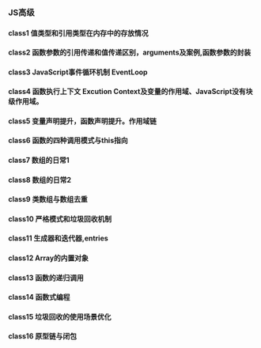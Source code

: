 ### JS高级

#### class1 值类型和引用类型在内存中的存放情况
#### class2 函数参数的引用传递和值传递区别，arguments及案例,函数参数的封装
#### class3 JavaScript事件循环机制 EventLoop
#### class4 函数执行上下文 Excution Context及变量的作用域、JavaScript没有块级作用域。
#### class5 变量声明提升，函数声明提升。作用域链
#### class6 函数的四种调用模式与this指向
#### class7 数组的日常1
#### class8 数组的日常2
#### class9 类数组与数组去重
#### class10 严格模式和垃圾回收机制
#### class11 生成器和迭代器,entries
#### class12 Array的内置对象
#### class13 函数的递归调用
#### class14 函数式编程
#### class15 垃圾回收的使用场景优化
#### class16 原型链与闭包